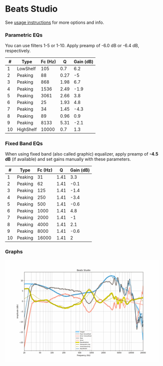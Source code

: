 # Beats Studio
See [usage instructions](https://github.com/jaakkopasanen/AutoEq#usage) for more options and info.

### Parametric EQs
You can use filters 1-5 or 1-10. Apply preamp of -6.0 dB or -6.4 dB, respectively.

|   # | Type      |   Fc (Hz) |    Q |   Gain (dB) |
|-----|-----------|-----------|------|-------------|
|   1 | LowShelf  |       105 | 0.7  |         6.2 |
|   2 | Peaking   |        88 | 0.27 |        -5   |
|   3 | Peaking   |       868 | 1.98 |         6.7 |
|   4 | Peaking   |      1536 | 2.49 |        -1.9 |
|   5 | Peaking   |      3061 | 2.66 |         3.8 |
|   6 | Peaking   |        25 | 1.93 |         4.8 |
|   7 | Peaking   |        34 | 1.45 |        -4.3 |
|   8 | Peaking   |        89 | 0.96 |         0.9 |
|   9 | Peaking   |      8133 | 5.31 |        -2.1 |
|  10 | HighShelf |     10000 | 0.7  |         1.3 |

### Fixed Band EQs
When using fixed band (also called graphic) equalizer, apply preamp of **-4.5 dB** (if available) and set gains manually with these parameters.

|   # | Type    |   Fc (Hz) |    Q |   Gain (dB) |
|-----|---------|-----------|------|-------------|
|   1 | Peaking |        31 | 1.41 |         3.3 |
|   2 | Peaking |        62 | 1.41 |        -0.1 |
|   3 | Peaking |       125 | 1.41 |        -1.4 |
|   4 | Peaking |       250 | 1.41 |        -3.4 |
|   5 | Peaking |       500 | 1.41 |        -0.6 |
|   6 | Peaking |      1000 | 1.41 |         4.8 |
|   7 | Peaking |      2000 | 1.41 |        -1   |
|   8 | Peaking |      4000 | 1.41 |         2.1 |
|   9 | Peaking |      8000 | 1.41 |        -0.6 |
|  10 | Peaking |     16000 | 1.41 |         2   |

### Graphs
![](./Beats%20Studio.png)
